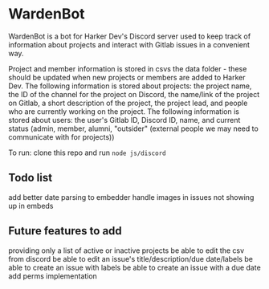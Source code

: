 # WardenBot

WardenBot is a bot for Harker Dev's Discord server used to keep track of information about projects and interact with Gitlab issues in a convenient way.

Project and member information is stored in csvs the data folder - these should be updated when new projects or members are added to Harker Dev. 
The following information is stored about projects: the project name, the ID of the channel for the project on Discord, the name/link of the project on Gitlab, a short description of the project, the project lead, and people who are currently working on the project.
The following information is stored about users: the user's Gitlab ID, Discord ID, name, and current status (admin, member, alumni, "outsider" (external people we may need to communicate with for projects))

To run: clone this repo and run `node js/discord`

## Todo list
add better date parsing to embedder
handle images in issues not showing up in embeds

## Future features to add
providing only a list of active or inactive projects
be able to edit the csv from discord
be able to edit an issue's title/description/due date/labels
be able to create an issue with labels
be able to create an issue with a due date
add perms implementation